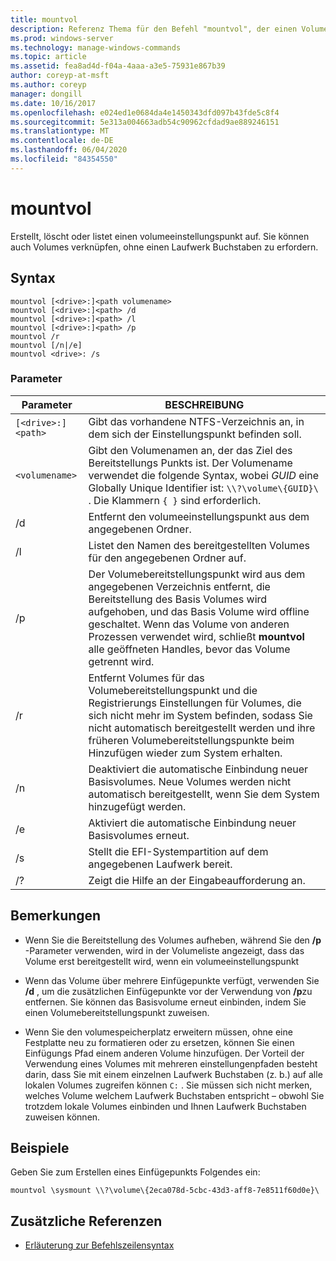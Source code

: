 ```yaml
---
title: mountvol
description: Referenz Thema für den Befehl "mountvol", der einen Volumebereitstellungspunkt erstellt, löscht oder auflistet.
ms.prod: windows-server
ms.technology: manage-windows-commands
ms.topic: article
ms.assetid: fea8ad4d-f04a-4aaa-a3e5-75931e867b39
author: coreyp-at-msft
ms.author: coreyp
manager: dongill
ms.date: 10/16/2017
ms.openlocfilehash: e024ed1e0684da4e1450343dfd097b43fde5c8f4
ms.sourcegitcommit: 5e313a004663adb54c90962cfdad9ae889246151
ms.translationtype: MT
ms.contentlocale: de-DE
ms.lasthandoff: 06/04/2020
ms.locfileid: "84354550"
---
```

# <a name="mountvol"></a>mountvol

Erstellt, löscht oder listet einen volumeeinstellungspunkt auf. Sie können auch Volumes verknüpfen, ohne einen Laufwerk Buchstaben zu erfordern.

## <a name="syntax"></a>Syntax

```
mountvol [<drive>:]<path volumename>
mountvol [<drive>:]<path> /d
mountvol [<drive>:]<path> /l
mountvol [<drive>:]<path> /p
mountvol /r
mountvol [/n|/e]
mountvol <drive>: /s
```

### <a name="parameters"></a>Parameter

| Parameter | BESCHREIBUNG |
| --------- | ----------- |
| `[<drive>:]<path>` | Gibt das vorhandene NTFS-Verzeichnis an, in dem sich der Einstellungspunkt befinden soll. |
| `<volumename>` | Gibt den Volumenamen an, der das Ziel des Bereitstellungs Punkts ist. Der Volumename verwendet die folgende Syntax, wobei *GUID* eine Globally Unique Identifier ist: `\\?\volume\{GUID}\` . Die Klammern `{ }` sind erforderlich. |
| /d | Entfernt den volumeeinstellungspunkt aus dem angegebenen Ordner. |
| /l | Listet den Namen des bereitgestellten Volumes für den angegebenen Ordner auf. |
| /p | Der Volumebereitstellungspunkt wird aus dem angegebenen Verzeichnis entfernt, die Bereitstellung des Basis Volumes wird aufgehoben, und das Basis Volume wird offline geschaltet. Wenn das Volume von anderen Prozessen verwendet wird, schließt **mountvol** alle geöffneten Handles, bevor das Volume getrennt wird. |
| /r | Entfernt Volumes für das Volumebereitstellungspunkt und die Registrierungs Einstellungen für Volumes, die sich nicht mehr im System befinden, sodass Sie nicht automatisch bereitgestellt werden und ihre früheren Volumebereitstellungspunkte beim Hinzufügen wieder zum System erhalten. |
| /n | Deaktiviert die automatische Einbindung neuer Basisvolumes. Neue Volumes werden nicht automatisch bereitgestellt, wenn Sie dem System hinzugefügt werden. |
| /e | Aktiviert die automatische Einbindung neuer Basisvolumes erneut. |
| /s | Stellt die EFI-Systempartition auf dem angegebenen Laufwerk bereit. |
| /? | Zeigt die Hilfe an der Eingabeaufforderung an. |

## <a name="remarks"></a>Bemerkungen

- Wenn Sie die Bereitstellung des Volumes aufheben, während Sie den **/p** -Parameter verwenden, wird in der Volumeliste angezeigt, dass das Volume erst bereitgestellt wird, wenn ein volumeeinstellungspunkt

- Wenn das Volume über mehrere Einfügepunkte verfügt, verwenden Sie **/d** , um die zusätzlichen Einfügepunkte vor der Verwendung von **/p**zu entfernen. Sie können das Basisvolume erneut einbinden, indem Sie einen Volumebereitstellungspunkt zuweisen.

- Wenn Sie den volumespeicherplatz erweitern müssen, ohne eine Festplatte neu zu formatieren oder zu ersetzen, können Sie einen Einfügungs Pfad einem anderen Volume hinzufügen. Der Vorteil der Verwendung eines Volumes mit mehreren einstellungenpfaden besteht darin, dass Sie mit einem einzelnen Laufwerk Buchstaben (z. b.) auf alle lokalen Volumes zugreifen können `C:` . Sie müssen sich nicht merken, welches Volume welchem Laufwerk Buchstaben entspricht – obwohl Sie trotzdem lokale Volumes einbinden und Ihnen Laufwerk Buchstaben zuweisen können.

## <a name="examples"></a>Beispiele

Geben Sie zum Erstellen eines Einfügepunkts Folgendes ein:

```
mountvol \sysmount \\?\volume\{2eca078d-5cbc-43d3-aff8-7e8511f60d0e}\
```

## <a name="additional-references"></a>Zusätzliche Referenzen

- [Erläuterung zur Befehlszeilensyntax](command-line-syntax-key.md)

